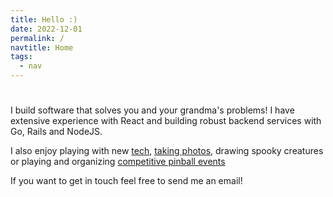 ```yaml
---
title: Hello :)
date: 2022-12-01
permalink: /
navtitle: Home
tags:
  - nav
---
```


#

I build software that solves you and your grandma's problems! I have extensive experience with React and building robust backend services with Go, Rails and NodeJS.

I also enjoy playing with new [tech](https://github.com/Beznet), [taking photos](https://www.flickr.com/photos/141245432@N06/), drawing spooky creatures or playing and organizing [competitive pinball events](https://www.ifpapinball.com/players/view.php?p=94797)

If you want to get in touch feel free to send me an email!
